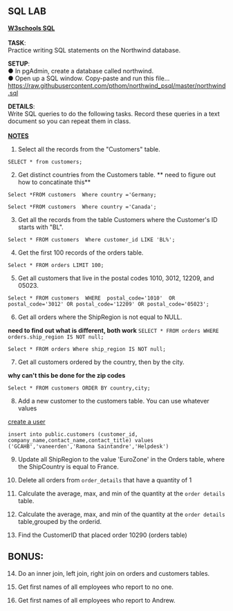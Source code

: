 ## SQL LAB 

**[W3schools SQL](https://www.w3schools.com/sql/default.asp)**<br>  
**TASK**:  
Practice writing SQL statements on the Northwind database. <br> 

**SETUP**:  
● In pgAdmin, create a database called northwind.  
● Open up a SQL window. Copy-paste and run this file...  
https://raw.githubusercontent.com/pthom/northwind_psql/master/northwind.sql  

**DETAILS**:  
Write SQL queries to do the following tasks. Record these queries in a text document so you
can repeat them in class. <br>   
[**NOTES**](https://www.postgresqltutorial.com/postgresql-select/)

1. Select all the records from the "Customers" table.   

`SELECT *
from customers;`

2. Get distinct countries from the Customers table.
** need to figure out how to concatinate this**

`Select *FROM customers 
Where country ='Germany;`
 
`Select *FROM customers 
Where country ='Canada';`

3. Get all the records from the table Customers where the Customer's ID starts with "BL".  

`Select * FROM customers 
Where customer_id LIKE 'BL%';`

4. Get the first 100 records of the orders table.  

`Select * FROM orders LIMIT 100;`

5. Get all customers that live in the postal codes 1010, 3012, 12209, and 05023.  

`Select * FROM customers 
WHERE 
postal_code='1010' 
OR
postal_code='3012'
OR
postal_code='12209'
OR
postal_code='05023';`


6. Get all orders where the ShipRegion is not equal to NULL.    

**need to find out what is different, both work**
`SELECT *
FROM orders
WHERE orders.ship_region IS NOT null;`

`Select * FROM orders
Where ship_region IS NOT null;` 

7. Get all customers ordered by the country, then by the city.  

**why can't this be done for the zip codes**

`Select * FROM customers
ORDER BY country,city;`


8. Add a new customer to the customers table. You can use whatever values  

[create a user](https://chartio.com/docs/data-sources/faqs/create-a-user-with-pgadmin/)

`insert into public.customers (customer_id, company_name,contact_name,contact_title) values ('GCAHB','vaneerden','Ramona Saintandre','Helpdesk')`


9. Update all ShipRegion to the value 'EuroZone' in the Orders table, where the ShipCountry is equal to France.  


10. Delete all orders from `order_details` that have a quantity of 1 




11. Calculate the average, max, and min of the quantity at the `order details` table.




12. Calculate the average, max, and min of the quantity at the `order details` table,grouped by the orderid.  




13. Find the CustomerID that placed order 10290 (orders table)

  


## BONUS:
14. Do an inner join, left join, right join on orders and customers tables.


15. Get first names of all employees who report to no one.


16. Get first names of all employees who report to Andrew.
